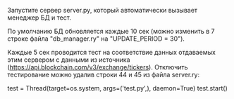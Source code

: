 Запустите сервер server.py, который автоматически вызывает менеджер БД и тест.

По умолчанию БД обновляется каждые 10 сек (можно изменить в 7 строке файла "db_manager.ry" на "UPDATE_PERIOD = 30").

Каждые 5 сек проводится тест на соответствие данных отдаваемых этим сервером с данными из источника (https://api.blockchain.com/v3/exchange/tickers).
Отключить тестирование можно удалив строки 44 и 45 из файла server.ry:

test = Thread(target=os.system, args=('test.py',), daemon=True)
test.start()
